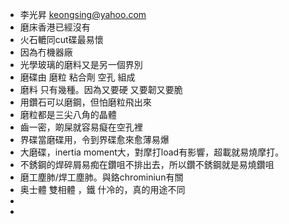 - 李光昇 keongsing@yahoo.com
- 磨床香港已經沒有
- 火石轆同cut碟最易懷
- 因為冇機器廠
- 光學玻璃的磨料又是另一個界別
- 磨碟由 磨粒 粘合劑 空孔 組成
- 磨料 只有幾種。因為又要硬 又要韌又要脆
- 用鑽石可以磨鋼，但怕磨粒飛出來
- 磨粒都是三尖八角的晶體
- 齒一密，啲屎就容易癡在空孔裡
- 界碟當磨碟用，令到界碟愈來愈薄易爆
- 大磨碟，inertia moment大，對摩打load有影響，超載就易燒摩打。
- 不銹鋼的焊碎屑易痴在鑽咀不排出去，所以鑽不銹鋼就是易燒鑽咀
- 磨工塵肺/焊工塵肺。與鉻chrominiun有關
- 奥士體 雙相體 ，鐵 什冷的，真的用途不同
-
-